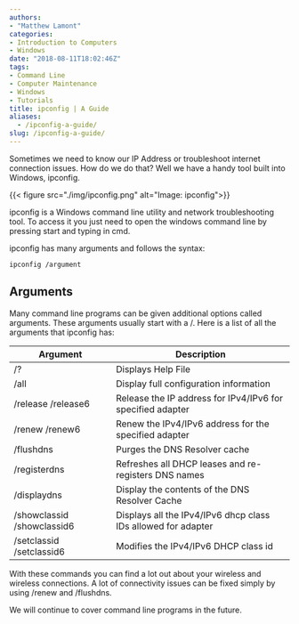 ```yaml
---
authors: 
- "Matthew Lamont"
categories:
- Introduction to Computers
- Windows
date: "2018-08-11T18:02:46Z"
tags:
- Command Line
- Computer Maintenance
- Windows
- Tutorials
title: ipconfig | A Guide
aliases:
  - /ipconfig-a-guide/
slug: /ipconfig-a-guide/
---
```


Sometimes we need to know our IP Address or troubleshoot internet connection issues. How do we do that? Well we have a handy tool built into Windows, ipconfig.

{{< figure src="./img/ipconfig.png" alt="Image: ipconfig">}}

ipconfig is a Windows command line utility and network troubleshooting tool. To access it you just need to open the windows command line by pressing start and typing in cmd.

ipconfig has many arguments and follows the syntax:

```
ipconfig /argument
```
## Arguments

Many command line programs can be given additional options called arguments. These arguments usually start with a /. Here is a list of all the arguments that ipconfig has:

| Argument                   | Description                                                   |
|----------------------------|---------------------------------------------------------------|
| /?                         | Displays Help File                                            |
| /all                       | Display full configuration information                        |
| /release /release6         | Release the IP address for IPv4/IPv6 for specified adapter   |
| /renew /renew6             | Renew the IPv4/IPv6 address for the specified adapter        |
| /flushdns                  | Purges the DNS Resolver cache                                 |
| /registerdns               | Refreshes all DHCP leases and re-registers DNS names          |
| /displaydns                | Display the contents of the DNS Resolver Cache                |
| /showclassid /showclassid6 | Displays all the IPv4/IPv6 dhcp class IDs allowed for adapter |
| /setclassid /setclassid6   | Modifies the IPv4/IPv6 DHCP class id                          |

With these commands you can find a lot out about your wireless and wireless connections. A lot of connectivity issues can be fixed simply by using /renew and /flushdns.

We will continue to cover command line programs in the future.